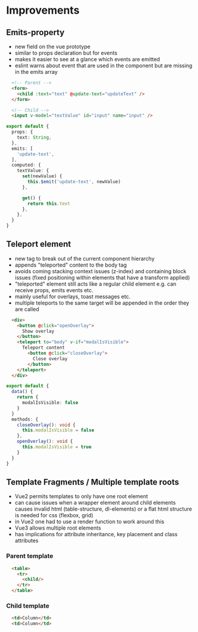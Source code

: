 # Improvements

## Emits-property
- new field on the vue prototype
- similar to props declaration but for events
- makes it easier to see at a glance which events are emitted
- eslint warns about event that are used in the component but are missing in the emits array

```html
  <!-- Parent -->
  <form>
    <child :text="text" @update-text="updateText" />
  </form>

  <!-- Child -->
  <input v-model="textValue" id="input" name="input" />
```

```ts
export default {
  props: {
    text: String,
  },
  emits: [
    'update-text',
  ],
  computed: {
    textValue: {
      set(newValue) {
        this.$emit('update-text', newValue)
      },

      get() {
        return this.text
      },
    },
  }
}
```


## Teleport element
- new tag to break out of the current component hierarchy
- appends "teleported" content to the body tag
- avoids coming stacking context issues (z-index) and containing block issues (fixed positioning within elements that have a transform applied)
- "teleported" element still acts like a regular child element e.g. can receive props, emits events etc.
- mainly useful for overlays, toast messages etc.
- multiple teleports to the same target will be appended in the order they are called

```html
  <div>
    <button @click="openOverlay">
      Show overlay
    </button>
    <teleport to="body" v-if="modalIsVisible">
      Teleport content
        <button @click="closeOverlay">
          Close overlay
        </button>
    </teleport>
  </div>
```

```ts
export default {
  data() {
    return {
      modalIsVisible: false
    }
  }
  methods: {
    closeOverlay(): void {
      this.modalIsVisible = false
    },
    openOverlay(): void {
      this.modalIsVisible = true
    }
  }
}
```

## Template Fragments / Multiple template roots
- Vue2 permits templates to only have one root element
- can cause issues when a wrapper element around child elements causes invalid html (table-structure, dl-elements) or a flat html structure is needed for css (flexbox, grid)
- in Vue2 one had to use a render function to work around this
- Vue3 allows multiple root elements
- has implications for attribute inheritance, key placement and class attributes

### Parent template
```html
  <table>
    <tr>
      <child/>
    </tr>
  </table>
```

### Child template
```html
  <td>Column</td>
  <td>Column</td>
```
